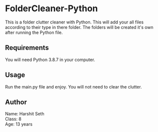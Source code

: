# FolderCleaner-Python
This is a folder clutter cleaner with Python. This will add your all files according to their type in there folder. The folders will be created it's own after running the Python file.

## Requirements
You will need Python 3.8.7 in your computer.

## Usage
Run the main.py file and enjoy. You will not need to clear the clutter.

## Author
Name: Harshit Seth\
Class: 8\
Age: 13 years
